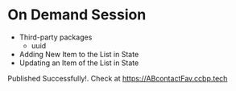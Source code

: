 # On Demand Session

- Third-party packages
  - uuid
- Adding New Item to the List in State
- Updating an Item of the List in State

Published Successfully!. Check at https://ABcontactFav.ccbp.tech
